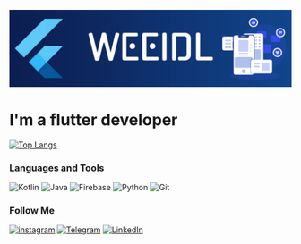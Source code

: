 ![Header](https://github.com/weeidl/weeidl/blob/main/assets/weeidl.jpg)

# I'm a flutter developer

[![Top Langs](https://github-readme-stats.vercel.app/api/top-langs/?username=weeidl&layout=compact&hide_border=true&card_width=1000&line_height=200&text_color=ffffff&bg_color=DEG,0c1b4a,114c96&hide=python)](https://github.com/weeidl)

### Languages and Tools
![Kotlin](https://img.shields.io/badge/-Kotlin-05151e?style=for-the-badge&logo=Kotlin)
![Java](https://img.shields.io/badge/-Java-05151e?style=for-the-badge&logo=Java)
![Firebase](https://img.shields.io/badge/-Firebase-05151e?style=for-the-badge&logo=Firebase)
![Python](https://img.shields.io/badge/-Python-05151e?style=for-the-badge&logo=Python)
![Git](https://img.shields.io/badge/-Git-05151e?style=for-the-badge&logo=Git)

### Follow Me
[![instagram](https://img.shields.io/badge/-instagram-05151e?style=for-the-badge&logo=instagram)](https://www.instagram.com/weeidl/)
[![Telegram](https://img.shields.io/badge/-Telegram-05151e?style=for-the-badge&logo=Telegram)](https://t.me/weeidl)
[![LinkedIn](https://img.shields.io/badge/-LinkedIn-05151e?style=for-the-badge&logo=LinkedIn)](https://www.linkedin.com/in/weeidl/)
